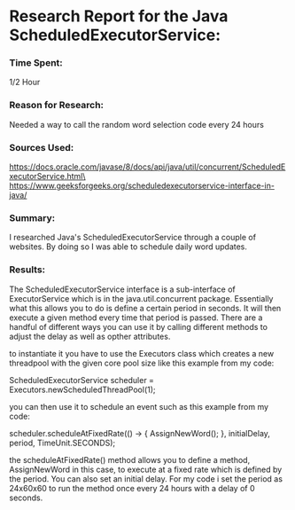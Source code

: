 # Research Report for the Java ScheduledExecutorService:

### Time Spent: 
1/2 Hour

### Reason for Research: 
Needed a way to call the random word selection code every 24 hours

### Sources Used: 
https://docs.oracle.com/javase/8/docs/api/java/util/concurrent/ScheduledExecutorService.html\
https://www.geeksforgeeks.org/scheduledexecutorservice-interface-in-java/

### Summary:
I researched Java's ScheduledExecutorService through a couple of websites. By doing so I was able to schedule daily word updates.

### Results:
The ScheduledExecutorService interface is a sub-interface of ExecutorService which is in the java.util.concurrent package. Essentially what this allows you to do is define a certain period in seconds. It will then execute a given method every time that period is passed. There are a handful of different ways you can use it by calling different methods to adjust the delay as well as opther attributes.

to instantiate it you have to use the Executors class which creates a new threadpool with the given core pool size like this example from my code:

ScheduledExecutorService scheduler = Executors.newScheduledThreadPool(1);

you can then use it to schedule an event such as this example from my code:

scheduler.scheduleAtFixedRate(() -> {
AssignNewWord();
}, initialDelay, period, TimeUnit.SECONDS);

the scheduleAtFixedRate() method allows you to define a method, AssignNewWord in this case, to execute at a fixed rate which is defined by the period. You can also set an initial delay. For my code i set the period as 24x60x60 to run the method once every 24 hours with a delay of 0 seconds.